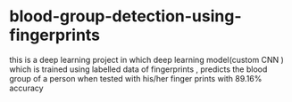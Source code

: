 # blood-group-detection-using-fingerprints
this is a deep learning project in which deep learning model(custom CNN ) which is trained using labelled data of fingerprints , predicts the blood group of a person when tested with his/her finger prints with 89.16% accuracy
